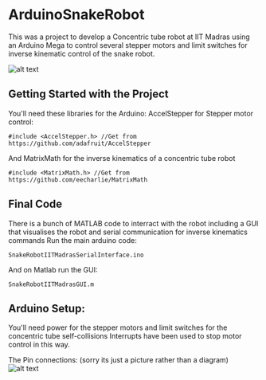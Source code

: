 # ArduinoSnakeRobot
This was a project to develop a Concentric tube robot at IIT Madras using an Arduino Mega to control several stepper motors and limit switches for inverse kinematic control of the snake robot.

![alt text](https://github.com/Andrew-Raz-ACRV/ArduinoSnakeRobot/blob/main/20180608_103504.jpg)

## Getting Started with the Project
You'll need these libraries for the Arduino:
AccelStepper for Stepper motor control:

```
#include <AccelStepper.h> //Get from https://github.com/adafruit/AccelStepper
```

And MatrixMath for the inverse kinematics of a concentric tube robot

```
#include <MatrixMath.h> //Get from https://github.com/eecharlie/MatrixMath
```
## Final Code
There is a bunch of MATLAB code to interract with the robot including a GUI that visualises the robot and serial communication for inverse kinematics commands
Run the main arduino code:

```
SnakeRobotIITMadrasSerialInterface.ino
```

And on Matlab run the GUI:

```
SnakeRobotIITMadrasGUI.m
```

## Arduino Setup:
You'll need power for the stepper motors and limit switches for the concentric tube self-collisions
Interrupts have been used to stop motor control in this way.

The Pin connections: (sorry its just a picture rather than a diagram)
![alt text](https://github.com/Andrew-Raz-ACRV/ArduinoSnakeRobot/blob/main/20180531_144000.jpg)
